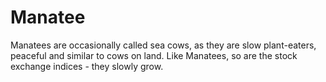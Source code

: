 # Manatee
Manatees are occasionally called sea cows, as they are slow plant-eaters, peaceful and similar to cows on land.
Like Manatees, so are the stock exchange indices - they slowly grow.
